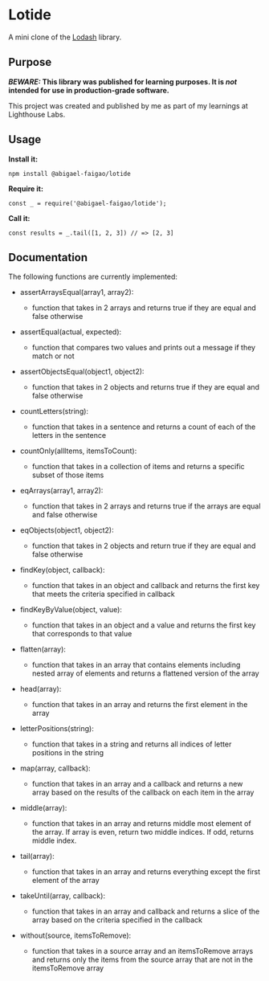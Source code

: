 # Lotide

A mini clone of the [Lodash](https://lodash.com) library.

## Purpose

**_BEWARE:_ This library was published for learning purposes. It is _not_ intended for use in production-grade software.**

This project was created and published by me as part of my learnings at Lighthouse Labs.

## Usage

**Install it:**

`npm install @abigael-faigao/lotide`

**Require it:**

`const _ = require('@abigael-faigao/lotide');`

**Call it:**

`const results = _.tail([1, 2, 3]) // => [2, 3]`

## Documentation

The following functions are currently implemented:

- assertArraysEqual(array1, array2):

  - function that takes in 2 arrays and returns true if they are equal and false otherwise

- assertEqual(actual, expected):

  - function that compares two values and prints out a message if they match or not

- assertObjectsEqual(object1, object2):

  - function that takes in 2 objects and returns true if they are equal and false otherwise

- countLetters(string):

  - function that takes in a sentence and returns a count of each of the letters in the sentence

- countOnly(allItems, itemsToCount):

  - function that takes in a collection of items and returns a specific subset of those items

- eqArrays(array1, array2):

  - function that takes in 2 arrays and returns true if the arrays are equal and false otherwise

- eqObjects(object1, object2):

  - function that takes in 2 objects and return true if they are equal and false otherwise

- findKey(object, callback):

  - function that takes in an object and callback and returns the first key that meets the criteria specified in callback

- findKeyByValue(object, value):

  - function that takes in an object and a value and returns the first key that corresponds to that value

- flatten(array):

  - function that takes in an array that contains elements including nested array of elements and returns a flattened version of the array

- head(array):

  - function that takes in an array and returns the first element in the array

- letterPositions(string):

  - function that takes in a string and returns all indices of letter positions in the string

- map(array, callback):

  - function that takes in an array and a callback and returns a new array based on the results of the callback on each item in the array

- middle(array):

  - function that takes in an array and returns middle most element of the array. If array is even, return two middle indices. If odd, returns middle index.

- tail(array):

  - function that takes in an array and returns everything except the first element of the array

- takeUntil(array, callback):

  - function that takes in an array and callback and returns a slice of the array based on the criteria specified in the callback

- without(source, itemsToRemove):
  - function that takes in a source array and an itemsToRemove arrays and returns only the items from the source array that are not in the itemsToRemove array
